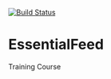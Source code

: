[![Build Status](https://app.travis-ci.com/pklapuch/EssentialFeedCourse.svg?branch=main)](https://app.travis-ci.com/pklapuch/EssentialFeedCourse)

# EssentialFeed
Training Course
